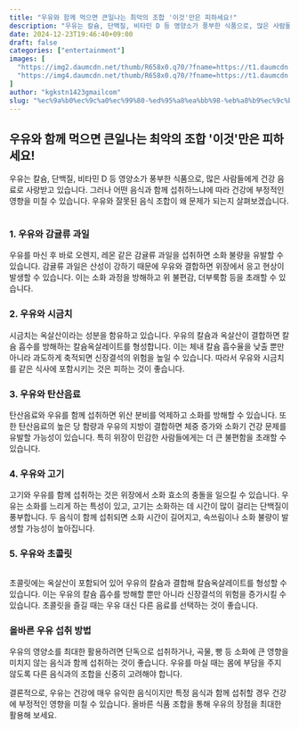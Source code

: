 ```yaml
---
title: "우유와 함께 먹으면 큰일나는 최악의 조합 '이것'만은 피하세요!"
description: "우유는 칼슘, 단백질, 비타민 D 등 영양소가 풍부한 식품으로, 많은 사람들에게 건강 음료로 사랑받고 있습니다. 그러나 어떤 음식과 함께 섭취하느냐에 따라 건강에 부정적인 영향을 미칠 수 있습니다. 우유와 잘못된 음식 조합이 왜 문제가 되는지 살펴보겠습니다."
date: 2024-12-23T19:46:40+09:00
draft: false
categories: ["entertainment"]
images: [
  "https://img2.daumcdn.net/thumb/R658x0.q70/?fname=https://t1.daumcdn.net/news/202412/02/starpick/20241202150721547iqtx.jpg"
  "https://img4.daumcdn.net/thumb/R658x0.q70/?fname=https://t1.daumcdn.net/news/202412/02/starpick/20241202150722040robl.jpg"
]
author: "kgkstn1423gmailcom"
slug: "%ec%9a%b0%ec%9c%a0%ec%99%80-%ed%95%a8%ea%bb%98-%eb%a8%b9%ec%9c%bc%eb%a9%b4-%ed%81%b0%ec%9d%bc%eb%82%98%eb%8a%94-%ec%b5%9c%ec%95%85%ec%9d%98-%ec%a1%b0%ed%95%a9-%ec%9d%b4%ea%b2%83%eb%a7%8c%ec%9d%80"
---
```


<h2 >우유와 함께 먹으면 큰일나는 최악의 조합 '이것'만은 피하세요!</h2> <p>우유는 칼슘, 단백질, 비타민 D 등 영양소가 풍부한 식품으로, 많은 사람들에게 건강 음료로 사랑받고 있습니다. 그러나 어떤 음식과 함께 섭취하느냐에 따라 건강에 부정적인 영향을 미칠 수 있습니다. 우유와 잘못된 음식 조합이 왜 문제가 되는지 살펴보겠습니다.</p> <figure ><img src="https://img2.daumcdn.net/thumb/R658x0.q70/?fname=https://t1.daumcdn.net/news/202412/02/starpick/20241202150721547iqtx.jpg" alt=""/></figure> <h3 >1. 우유와 감귤류 과일</h3> <p>우유를 마신 후 바로 오렌지, 레몬 같은 감귤류 과일을 섭취하면 소화 불량을 유발할 수 있습니다. 감귤류 과일은 산성이 강하기 때문에 우유와 결합하면 위장에서 응고 현상이 발생할 수 있습니다. 이는 소화 과정을 방해하고 위 불편감, 더부룩함 등을 초래할 수 있습니다.</p> <h3 >2. 우유와 시금치</h3> <p>시금치는 옥살산이라는 성분을 함유하고 있습니다. 우유의 칼슘과 옥살산이 결합하면 칼슘 흡수를 방해하는 칼슘옥살레이트를 형성합니다. 이는 체내 칼슘 흡수율을 낮출 뿐만 아니라 과도하게 축적되면 신장결석의 위험을 높일 수 있습니다. 따라서 우유와 시금치를 같은 식사에 포함시키는 것은 피하는 것이 좋습니다.</p> <h3 >3. 우유와 탄산음료</h3> <p>탄산음료와 우유를 함께 섭취하면 위산 분비를 억제하고 소화를 방해할 수 있습니다. 또한 탄산음료의 높은 당 함량과 우유의 지방이 결합하면 체중 증가와 소화기 건강 문제를 유발할 가능성이 있습니다. 특히 위장이 민감한 사람들에게는 더 큰 불편함을 초래할 수 있습니다.</p> <h3 >4. 우유와 고기</h3> <p>고기와 우유를 함께 섭취하는 것은 위장에서 소화 효소의 충돌을 일으킬 수 있습니다. 우유는 소화를 느리게 하는 특성이 있고, 고기는 소화하는 데 시간이 많이 걸리는 단백질이 풍부합니다. 두 음식이 함께 섭취되면 소화 시간이 길어지고, 속쓰림이나 소화 불량이 발생할 가능성이 높아집니다.</p> <h3 >5. 우유와 초콜릿</h3> <figure ><img src="https://img4.daumcdn.net/thumb/R658x0.q70/?fname=https://t1.daumcdn.net/news/202412/02/starpick/20241202150722040robl.jpg" alt=""/></figure> <p>초콜릿에는 옥살산이 포함되어 있어 우유의 칼슘과 결합해 칼슘옥살레이트를 형성할 수 있습니다. 이는 우유의 칼슘 흡수를 방해할 뿐만 아니라 신장결석의 위험을 증가시킬 수 있습니다. 초콜릿을 즐길 때는 우유 대신 다른 음료를 선택하는 것이 좋습니다.</p> <h3 >올바른 우유 섭취 방법</h3> <p>우유의 영양소를 최대한 활용하려면 단독으로 섭취하거나, 곡물, 빵 등 소화에 큰 영향을 미치지 않는 음식과 함께 섭취하는 것이 좋습니다. 우유를 마실 때는 몸에 부담을 주지 않도록 다른 음식과의 조합을 신중히 고려해야 합니다.</p> <p>결론적으로, 우유는 건강에 매우 유익한 음식이지만 특정 음식과 함께 섭취할 경우 건강에 부정적인 영향을 미칠 수 있습니다. 올바른 식품 조합을 통해 우유의 장점을 최대한 활용해 보세요.</p>